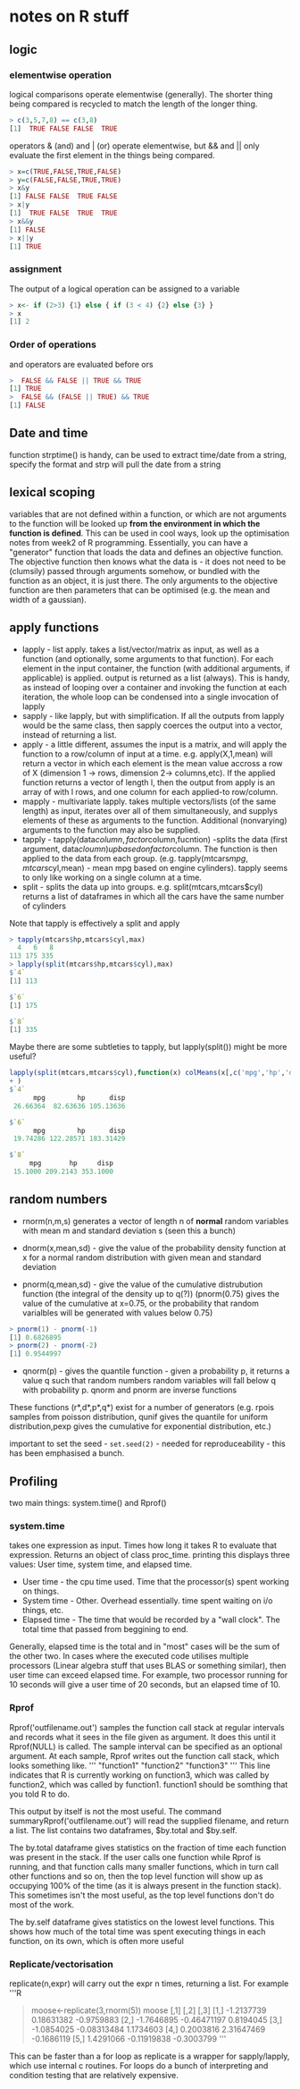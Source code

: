 
# notes on R stuff

## logic

### elementwise operation

logical comparisons operate elementwise (generally). The shorter thing being compared is recycled to match the length of the longer thing. 

```R
> c(3,5,7,8) == c(3,8)
[1]  TRUE FALSE FALSE  TRUE
```

operators & (and) and | (or) operate elementwise, but && and || only evaluate the first element in the things being compared.

```R
> x=c(TRUE,FALSE,TRUE,FALSE)
> y=c(FALSE,FALSE,TRUE,TRUE)
> x&y
[1] FALSE FALSE  TRUE FALSE
> x|y
[1]  TRUE FALSE  TRUE  TRUE
> x&&y
[1] FALSE
> x||y
[1] TRUE
```

### assignment
The output of a logical operation can be assigned to a variable
```R
> x<- if (2>3) {1} else { if (3 < 4) {2} else {3} }
> x
[1] 2
```

### Order of operations

and operators are evaluated before ors

```R
>  FALSE && FALSE || TRUE && TRUE
[1] TRUE
>  FALSE && (FALSE || TRUE) && TRUE
[1] FALSE
```
## Date and time

function strptime() is handy, can be used to extract time/date from a string, specify the format and strp will pull the date from a string

## lexical scoping

variables that are not defined within a function, or which are not arguments to the function will be looked up **from the environment in which the function is defined**. 
This can be used in cool ways, look up the optimisation notes from week2 of R programming.
Essentially, you can have a "generator" function that loads the data and defines an objective function. The objective function then knows what the data is - it does not need to be (clumsily) passed through arguments somehow, or bundled with the function as an object, it is just there. The only arguments to the objective function are then parameters that can be optimised (e.g. the mean and width of a gaussian).

## apply functions
- lapply - list apply. takes a list/vector/matrix as input, as well as a function (and optionally, some arguments to that function). For each element in the input container, the function (with additional arguments, if applicable) is applied. output is returned as a list (always). This is handy, as instead of looping over a container and invoking the function at each iteration, the whole loop can be condensed into a single invocation of lapply
- sapply - like lapply, but with simplification. If all the outputs from lapply would be the same class, then sapply coerces the output into a vector, instead of returning a list. 
- apply - a little different, assumes the input is a matrix, and will apply the function to a row/column of input at a time. e.g. apply(X,1,mean) will return a vector in which each element is the mean value accross a row of X (dimension 1 -> rows, dimension 2-> columns,etc). If the applied function returns a vector of length l, then the output from apply is an array of with l rows, and one column for each applied-to row/column.
- mapply - multivariate lapply. takes multiple vectors/lists (of the same length) as input, iterates over all of them simultaneously, and supplys elements of these as arguments to the function. Additional (nonvarying) arguments to the function may also be supplied.
 - tapply - tapply(data$column,factor$column,fucntion) -splits the data (first argument, data$cloumn) up based on factor$column. The function is then applied to the data from each group. (e.g. tapply(mtcars$mpg,mtcars$cyl,mean) - mean mpg based on engine cylinders). tapply seems to only like working on a single column at a time.
 - split - splits the data up into groups. e.g. split(mtcars,mtcars$cyl) returns a list of dataframes in which all the cars have the same number of cylinders 
 
 Note that tapply is effectively a split and apply
 ```R
 > tapply(mtcars$hp,mtcars$cyl,max)
   4   6   8 
 113 175 335
 > lapply(split(mtcars$hp,mtcars$cyl),max)
 $`4`
 [1] 113

 $`6`
 [1] 175

 $`8`
 [1] 335
 
 ```
 Maybe there are some subtleties to tapply, but lapply(split()) might be more useful?
 ```R
 lapply(split(mtcars,mtcars$cyl),function(x) colMeans(x[,c('mpg','hp','disp')]) 
 + )
 $`4`
       mpg        hp      disp 
  26.66364  82.63636 105.13636 

 $`6`
       mpg        hp      disp 
  19.74286 122.28571 183.31429 

 $`8`
      mpg       hp     disp 
  15.1000 209.2143 353.1000
 
 ```
 
## random numbers
 
 
 -  rnorm(n,m,s) generates a vector of length n of **normal** random variables with mean m and standard deviation s (seen this a bunch)
 
 - dnorm(x,mean,sd) - give the value of the probability density function at x for a normal random distribution with given mean and standard deviation
 - pnorm(q,mean,sd) - give the value of the cumulative distrubution function (the integral of the density up to q(?)) (pnorm(0.75) gives the value of the cumulative at x=0.75, or the probability that random varialbles will be generated with values below 0.75)
 ```R
 > pnorm(1) - pnorm(-1)
 [1] 0.6826895
 > pnorm(2) - pnorm(-2)
 [1] 0.9544997
 ```
 - qnorm(p) - gives the quantile function - given a probability p, it returns a value q such that random numbers random variables will fall below q with probability p. qnorm and pnorm are inverse functions

These functions (r*,d*,p*,q*) exist for a number of generators (e.g. rpois samples from poisson distribution, qunif gives the quantile for uniform distribution,pexp gives the cumulative for exponential distribution, etc.)

important to set the seed - ```set.seed(2)``` - needed for reproduceability - this has been emphasised a bunch.

## Profiling

two main things: system.time() and Rprof()
### system.time
takes one expression as input. Times how long it takes R to evaluate that expression.
Returns an object of class proc_time. printing this displays three values: User time, system time, and elapsed time.
- User time - the cpu time used. Time that the processor(s) spent working on things.
- System time - Other. Overhead essentially. time spent waiting on i/o things, etc.
- Elapsed time - The time that would be recorded by a "wall clock". The total time that passed from beggining to end.

Generally, elapsed time is the total and in "most" cases will be the sum of the other two.  In cases where the executed code utilises multiple processors (Linear algebra stuff that uses BLAS or something similar), then user time can exceed elapsed time. For example, two processor running for 10 seconds will give a user time of 20 seconds, but an elapsed time of 10.

### Rprof
Rprof('outfilename.out') samples the function call stack at regular intervals and records what it sees in the file given as argument. It does this until it Rprof(NULL) is called. The sample interval can be specified as an optional argument. At each sample, Rprof writes out the function call stack, which looks something like.
'''
"function1" "function2" "function3"
'''
This line indicates that R is currently working on function3, which was called by function2, which was called by function1. function1 should be somthing that you told R to do. 

This output by itself is not the most useful. The command summaryRprof('outfilename.out') will read the supplied filename, and return a list. The list contains two dataframes, $by.total and $by.self. 

The by.total dataframe gives statistics on the fraction of time each function was present in the stack. If the user calls one function while Rprof is running, and that function calls many smaller functions, which in turn call other functions and so on, then the top level function will show up as occupying 100% of the time (as it is always present in the function stack). This sometimes isn't the most useful, as the top level functions don't do most of the work.

The by.self dataframe gives statistics on the lowest level functions. This shows how much of the total time was spent executing things in each function, on its own, which is often more useful

### Replicate/vectorisation
replicate(n,expr) will carry out the expr n times, returning a list. For example
'''R
> moose<-replicate(3,rnorm(5))
> moose
           [,1]        [,2]       [,3]
[1,] -1.2137739  0.18631382 -0.9759883
[2,] -1.7646895 -0.46471197  0.8194045
[3,] -1.0854025 -0.08313484  1.1734603
[4,]  0.2003816  2.31647469 -0.1686119
[5,]  1.4291066 -0.11919838 -0.3003799
'''
 
This can be faster than a for loop as replicate is a wrapper for sapply/lapply, which use internal c routines. For loops do a bunch of interpreting and condition testing that are relatively expensive.


 




